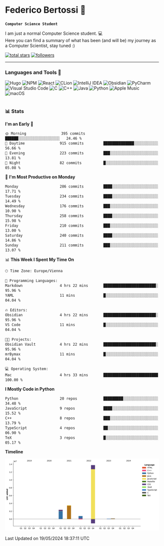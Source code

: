 # Federico Bertossi 🚀

**`Computer Science Student`**

[//]: # (Thanks to @ForrestKnight for the inspiration.)

<!-- TODO: Insert a banner image -->

I am just a normal Computer Science student. 💻 </br>
Here you can find a summary of what has been (and will be) my journey as a Computer Scientist, stay tuned :)

   <p>
      <a href="https://github.com/mrBymax?tab=repositories&sort=stargazers">
         <img alt="total stars" title="Total stars on GitHub" src="https://custom-icon-badges.demolab.com/github/stars/mrBymax?color=55960c&style=for-the-badge&labelColor=488207&logo=star"/></a>
<a href="https://github.com/mrBymax?tab=followers">
         <img alt="followers" title="Follow me on Github" src="https://custom-icon-badges.demolab.com/github/followers/mrBymax?color=236ad3&labelColor=1155ba&style=for-the-badge&logo=person-add&label=Follow&logoColor=white"/></a>
   </p>

---

<!-- TODO: Insert a GIF -->
### Languages and Tools 🧰

<!-- TODO: Change it with shields -->
![Hugo](https://img.shields.io/badge/Hugo-black.svg?style=for-the-badge&logo=Hugo)
![NPM](https://img.shields.io/badge/NPM-%23CB3837.svg?style=for-the-badge&logo=npm&logoColor=white)
![React](https://img.shields.io/badge/react-%2320232a.svg?style=for-the-badge&logo=react&logoColor=%2361DAFB)
![CLion](https://img.shields.io/badge/CLion-black?style=for-the-badge&logo=clion&logoColor=white)
![IntelliJ IDEA](https://img.shields.io/badge/IntelliJIDEA-000000.svg?style=for-the-badge&logo=intellij-idea&logoColor=white)
![Obsidian](https://img.shields.io/badge/Obsidian-%23483699.svg?style=for-the-badge&logo=obsidian&logoColor=white)
![PyCharm](https://img.shields.io/badge/pycharm-143?style=for-the-badge&logo=pycharm&logoColor=black&color=black&labelColor=green)
![Visual Studio Code](https://img.shields.io/badge/Visual%20Studio%20Code-0078d7.svg?style=for-the-badge&logo=visual-studio-code&logoColor=white)
![C](https://img.shields.io/badge/c-%2300599C.svg?style=for-the-badge&logo=c&logoColor=white)
![C++](https://img.shields.io/badge/c++-%2300599C.svg?style=for-the-badge&logo=c%2B%2B&logoColor=white)
![Java](https://img.shields.io/badge/java-%23ED8B00.svg?style=for-the-badge&logo=openjdk&logoColor=white)
![Python](https://img.shields.io/badge/python-3670A0?style=for-the-badge&logo=python&logoColor=ffdd54)
![Apple Music](https://img.shields.io/badge/Apple_Music-9933CC?style=for-the-badge&logo=apple-music&logoColor=white)
![macOS](https://img.shields.io/badge/mac%20os-000000?style=for-the-badge&logo=macos&logoColor=F0F0F0)


#

### 📊 Stats

<!-- ![My GitHub stats](https://github-readme-stats.vercel.app/api?username=mrBymax&show_icons=true&theme=dracula) -->


<!--START_SECTION:waka-->
**I'm an Early 🐤** 

```text
🌞 Morning                395 commits         ██████░░░░░░░░░░░░░░░░░░░   24.46 % 
🌆 Daytime                915 commits         ██████████████░░░░░░░░░░░   56.66 % 
🌃 Evening                223 commits         ███░░░░░░░░░░░░░░░░░░░░░░   13.81 % 
🌙 Night                  82 commits          █░░░░░░░░░░░░░░░░░░░░░░░░   05.08 % 
```
📅 **I'm Most Productive on Monday** 

```text
Monday                   286 commits         ████░░░░░░░░░░░░░░░░░░░░░   17.71 % 
Tuesday                  234 commits         ████░░░░░░░░░░░░░░░░░░░░░   14.49 % 
Wednesday                176 commits         ███░░░░░░░░░░░░░░░░░░░░░░   10.90 % 
Thursday                 258 commits         ████░░░░░░░░░░░░░░░░░░░░░   15.98 % 
Friday                   210 commits         ███░░░░░░░░░░░░░░░░░░░░░░   13.00 % 
Saturday                 240 commits         ████░░░░░░░░░░░░░░░░░░░░░   14.86 % 
Sunday                   211 commits         ███░░░░░░░░░░░░░░░░░░░░░░   13.07 % 
```


📊 **This Week I Spent My Time On** 

```text
🕑︎ Time Zone: Europe/Vienna

💬 Programming Languages: 
Markdown                 4 hrs 22 mins       ████████████████████████░   95.96 % 
YAML                     11 mins             █░░░░░░░░░░░░░░░░░░░░░░░░   04.04 % 

🔥 Editors: 
Obsidian                 4 hrs 22 mins       ████████████████████████░   95.96 % 
VS Code                  11 mins             █░░░░░░░░░░░░░░░░░░░░░░░░   04.04 % 

🐱‍💻 Projects: 
Obsidian Vault           4 hrs 22 mins       ████████████████████████░   95.96 % 
mrBymax                  11 mins             █░░░░░░░░░░░░░░░░░░░░░░░░   04.04 % 

💻 Operating System: 
Mac                      4 hrs 33 mins       █████████████████████████   100.00 % 
```

**I Mostly Code in Python** 

```text
Python                   20 repos            █████████░░░░░░░░░░░░░░░░   34.48 % 
JavaScript               9 repos             ████░░░░░░░░░░░░░░░░░░░░░   15.52 % 
C++                      8 repos             ███░░░░░░░░░░░░░░░░░░░░░░   13.79 % 
TypeScript               4 repos             ██░░░░░░░░░░░░░░░░░░░░░░░   06.90 % 
TeX                      3 repos             █░░░░░░░░░░░░░░░░░░░░░░░░   05.17 % 
```



**Timeline**

![Lines of Code chart](https://raw.githubusercontent.com/mrBymax/mrBymax/main/assets/bar_graph.png)


 Last Updated on 19/05/2024 18:37:11 UTC
<!--END_SECTION:waka-->


[linkedin]: https://linkedin.com/federico-bertossi
[website]:  https://www.federicobertossi.com

</details>
